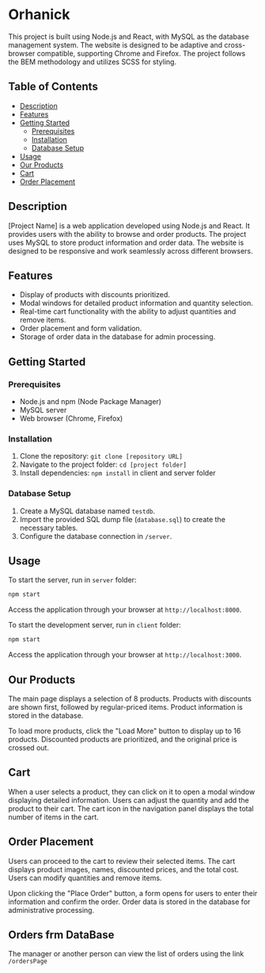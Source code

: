 # Orhanick

This project is built using Node.js and React, with MySQL as the database management system. The website is designed to be adaptive and cross-browser compatible, supporting Chrome and Firefox. The project follows the BEM methodology and utilizes SCSS for styling.

## Table of Contents

- [Description](#description)
- [Features](#features)
- [Getting Started](#getting-started)
  - [Prerequisites](#prerequisites)
  - [Installation](#installation)
  - [Database Setup](#database-setup)
- [Usage](#usage)
- [Our Products](#our-products)
- [Cart](#cart)
- [Order Placement](#order-placement)

## Description

[Project Name] is a web application developed using Node.js and React. It provides users with the ability to browse and order products. The project uses MySQL to store product information and order data. The website is designed to be responsive and work seamlessly across different browsers.

## Features

- Display of products with discounts prioritized.
- Modal windows for detailed product information and quantity selection.
- Real-time cart functionality with the ability to adjust quantities and remove items.
- Order placement and form validation.
- Storage of order data in the database for admin processing.

## Getting Started

### Prerequisites

- Node.js and npm (Node Package Manager)
- MySQL server
- Web browser (Chrome, Firefox)

### Installation

1. Clone the repository: `git clone [repository URL]`
2. Navigate to the project folder: `cd [project folder]`
3. Install dependencies: `npm install` in client and server folder

### Database Setup

1. Create a MySQL database named `testdb`.
2. Import the provided SQL dump file (`database.sql`) to create the necessary tables.
3. Configure the database connection in `/server`.

## Usage

To start the server, run in `server` folder:

```bash
npm start
```

Access the application through your browser at `http://localhost:8000`.

To start the development server, run in `client` folder:

```bash
npm start
```

Access the application through your browser at `http://localhost:3000`.


## Our Products

The main page displays a selection of 8 products. Products with discounts are shown first, followed by regular-priced items. Product information is stored in the database.

To load more products, click the "Load More" button to display up to 16 products. Discounted products are prioritized, and the original price is crossed out.

## Cart

When a user selects a product, they can click on it to open a modal window displaying detailed information. Users can adjust the quantity and add the product to their cart. The cart icon in the navigation panel displays the total number of items in the cart.

## Order Placement

Users can proceed to the cart to review their selected items. The cart displays product images, names, discounted prices, and the total cost. Users can modify quantities and remove items.

Upon clicking the "Place Order" button, a form opens for users to enter their information and confirm the order. Order data is stored in the database for administrative processing.

## Orders frm DataBase

The manager or another person can view the list of orders using the link `/ordersPage`
